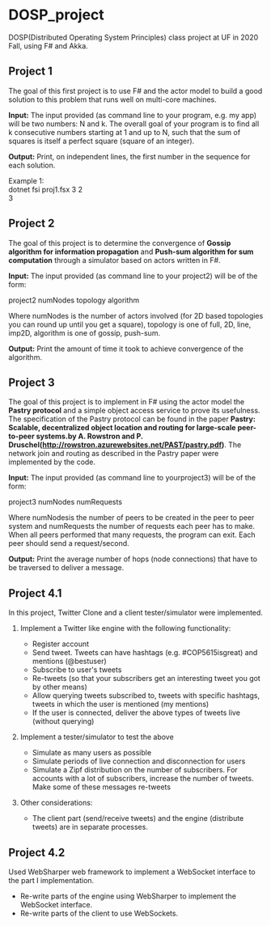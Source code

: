 # DOSP_project
DOSP(Distributed Operating System Principles) class project at UF in 2020 Fall, using F# and Akka.

## Project 1
The goal of this first project is to use F# and the actor model to build a good solution to this problem that runs well on multi-core machines.

**Input:** The input provided (as command line to your program, e.g. my app)
will be two numbers: N and k. The overall goal of your program is to find all
k consecutive numbers starting at 1 and up to N, such that the sum of squares
is itself a perfect square (square of an integer).

**Output:** Print, on independent lines, the first number in the sequence for each solution.

Example 1:  
dotnet fsi proj1.fsx 3 2  
3

## Project 2
The goal of this project is to determine the convergence of **Gossip algorithm for information propagation** and **Push-sum algorithm for sum computation** through a simulator based on actors written in F#.

**Input:** The input provided (as command line to your project2) will be of the form:

project2 numNodes topology algorithm

Where numNodes is the number of actors involved (for 2D based topologies you can round up until you get a square), topology is one of full, 2D, line, imp2D, algorithm is one of gossip, push-sum.

**Output:** Print the amount of time it took to achieve convergence of the algorithm.

## Project 3
The goal of this project is to implement in F# using the actor model the **Pastry protocol** and a simple object access service to prove its usefulness. The specification of the Pastry protocol can be found in the paper **Pastry: Scalable, decentralized object location and routing for large-scale peer-to-peer systems.by A. Rowstron and P. Druschel(http://rowstron.azurewebsites.net/PAST/pastry.pdf)**. The network join and routing as described in the Pastry paper were implemented by the code.

**Input:** The input provided (as command line to yourproject3) will be of the form:

project3 numNodes numRequests

Where numNodesis the number of peers to be created in the peer to peer system and numRequests the number of requests each peer has to make. When all peers performed that many requests, the program can exit. Each peer should send a request/second.

**Output:** Print the average number of hops (node connections) that have to be traversed to deliver a message.

## Project 4.1
In this project, Twitter Clone and a client tester/simulator were implemented.

1. Implement a Twitter like engine with the following functionality:
   - Register account
   - Send tweet. Tweets can have hashtags (e.g. #COP5615isgreat) and mentions (@bestuser)
   - Subscribe to user's tweets
   - Re-tweets (so that your subscribers get an interesting tweet you got by other means)
   - Allow querying tweets subscribed to, tweets with specific hashtags, tweets in which the user is mentioned (my mentions)
   - If the user is connected, deliver the above types of tweets live (without querying)
   
2. Implement a tester/simulator to test the above
   - Simulate as many users as possible
   - Simulate periods of live connection and disconnection for users
   - Simulate a Zipf distribution on the number of subscribers. For accounts with a lot of subscribers, increase the number of tweets. Make some of these messages re-tweets
   
3. Other considerations:  
   - The client part (send/receive tweets) and the engine (distribute tweets) are in separate processes.


## Project 4.2
Used WebSharper web framework to implement a WebSocket interface to the part I implementation.
 - Re-write parts of the engine using WebSharper to implement the WebSocket interface.
 - Re-write parts of the client to use WebSockets.
